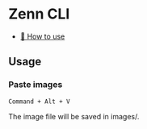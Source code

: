 # Zenn CLI

- [📘 How to use](https://zenn.dev/zenn/articles/zenn-cli-guide)

## Usage

### Paste images

`Command + Alt + V`

The image file will be saved in images/.
